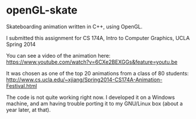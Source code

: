 # openGL-skate
Skateboarding animation written in C++, using OpenGL.

I submitted this assignment for CS 174A, Intro to Computer Graphics, UCLA Spring 2014

You can see a video of the animation here:
https://www.youtube.com/watch?v=6CXe2BEXGGs&feature=youtu.be

It was chosen as one of the top 20 animations from a class of 80 students:
http://www.cs.ucla.edu/~xjiang/Spring2014-CS174A-Animation-Festival.html

The code is not quite working right now. I developed it on a Windows machine, and am having trouble porting it to my GNU/Linux box (about a year later, at that).
